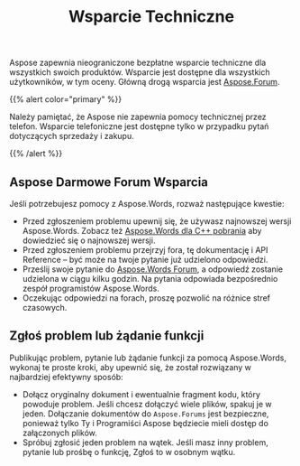 ﻿---
title: Wsparcie Techniczne
second_title: Aspose.Words dla C++
articleTitle: Wsparcie Techniczne
linktitle: Wsparcie Techniczne
type: docs
description: "Aspose.Words for C++ zapewnia bezpłatne wsparcie techniczne dostępne dla wszystkich użytkowników. Zgłoś swoje pytanie, problem lub prośbę o funkcję za pomocą Aspose Free Support Forum."
weight: 80
url: /pl/cpp/technical-support/
timestamp: 2024-01-27-14-07-04
---

Aspose zapewnia nieograniczone bezpłatne wsparcie techniczne dla wszystkich swoich produktów. Wsparcie jest dostępne dla wszystkich użytkowników, w tym oceny. Główną drogą wsparcia jest [Aspose.Forum](https://forum.aspose.com/c/words/8).

{{% alert color="primary" %}}

Należy pamiętać, że Aspose nie zapewnia pomocy technicznej przez telefon. Wsparcie telefoniczne jest dostępne tylko w przypadku pytań dotyczących sprzedaży i zakupu.

{{% /alert %}}

## Aspose Darmowe Forum Wsparcia

Jeśli potrzebujesz pomocy z Aspose.Words, rozważ następujące kwestie:

* Przed zgłoszeniem problemu upewnij się, że używasz najnowszej wersji Aspose.Words. Zobacz też [Aspose.Words dla C++ pobrania](https://www.nuget.org/packages/Aspose.Words.Cpp) aby dowiedzieć się o najnowszej wersji.
* Przed zgłoszeniem problemu przejrzyj fora, tę dokumentację i API Reference – być może na twoje pytanie już udzielono odpowiedzi.
* Prześlij swoje pytanie do [Aspose.Words Forum](https://forum.aspose.com/c/words/8), a odpowiedź zostanie udzielona w ciągu kilku godzin. Na pytania odpowiada bezpośrednio zespół programistów Aspose.Words.
* Oczekując odpowiedzi na forach, proszę pozwolić na różnice stref czasowych.

## Zgłoś problem lub żądanie funkcji

Publikując problem, pytanie lub żądanie funkcji za pomocą Aspose.Words, wykonaj te proste kroki, aby upewnić się, że został rozwiązany w najbardziej efektywny sposób:

* Dołącz oryginalny dokument i ewentualnie fragment kodu, który powoduje problem. Jeśli chcesz dołączyć wiele plików, spakuj je w jeden. Dołączanie dokumentów do `Aspose.Forums` jest bezpieczne, ponieważ tylko Ty i Programiści Aspose będziecie mieli dostęp do załączonych plików.
* Spróbuj zgłosić jeden problem na wątek. Jeśli masz inny problem, pytanie lub prośbę o funkcję, Zgłoś to w osobnym wątku.
